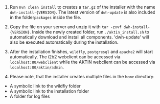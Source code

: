 1. Run `mvn clean install` to creates a `tar.gz` of the installer with the name `dwh-install-{VERSION}`. The latest version of `dwh-update` is also included in the folder`packages` inside the file. 

2. Copy the file on your server and unzip it with `tar -zxvf dwh-install-{VERSION}`. Inside the newly created folder, run `./aktin_install.sh` to automatically download and install all components. 'dwh-update' will also be executed automatically during the installation.

3. After the installation finishes, `wildfly`, `postgresql` and `apache2` will start automatically. The i2b2 webclient can be accessed via `localhost:80/webclient` while the AKTIN webclient can be accessed via `localhost:80/aktin/admin`.

4. Please note, that the installer creates multiple files in the `home` directory:
* A symbolic link to the wildfly folder
* A symbolic link to the installation folder
* A folder for log files
